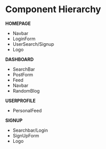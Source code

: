 # Component Hierarchy


**HOMEPAGE**
* Navbar
* LoginForm
* UserSearch/Signup
* Logo

**DASHBOARD**
* SearchBar
* PostForm
* Feed
* Navbar
* RandomBlog

**USERPROFILE**
* PersonalFeed

**SIGNUP**
* Searchbar/Login
* SignUpForm
* Logo

